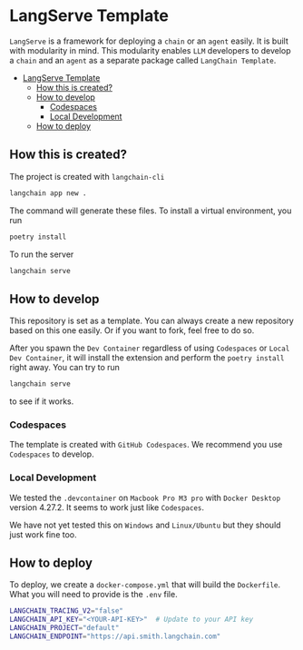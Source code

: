 # LangServe Template

`LangServe` is a framework for deploying a `chain` or an `agent` easily.
It is built with modularity in mind.
This modularity enables `LLM` developers to develop a `chain` and an `agent` as a separate package called `LangChain Template`.

- [LangServe Template](#langserve-template)
  - [How this is created?](#how-this-is-created)
  - [How to develop](#how-to-develop)
    - [Codespaces](#codespaces)
    - [Local Development](#local-development)
  - [How to deploy](#how-to-deploy)


## How this is created?

The project is created with `langchain-cli`

```sh
langchain app new .
```

The command will generate these files.
To install a virtual environment, you run

```sh
poetry install
```

To run the server

```sh
langchain serve
```

## How to develop

This repository is set as a template.
You can always create a new repository based on this one easily.
Or if you want to fork, feel free to do so.

After you spawn the `Dev Container` regardless of using `Codespaces` or `Local Dev Container`, it will install the extension and perform the `poetry install` right away.
You can try to run 

```sh
langchain serve
``` 

to see if it works.

### Codespaces

The template is created with `GitHub Codespaces`.
We recommend you use `Codespaces` to develop.

### Local Development

We tested the `.devcontainer` on `Macbook Pro M3 pro` with `Docker Desktop` version 4.27.2. 
It seems to work just like `Codespaces`.

We have not yet tested this on `Windows` and `Linux/Ubuntu` but they should just work fine too.

## How to deploy

To deploy, we create a `docker-compose.yml` that will build the `Dockerfile`.
What you will need to provide is the `.env` file.

```sh
LANGCHAIN_TRACING_V2="false"
LANGCHAIN_API_KEY="<YOUR-API-KEY>"  # Update to your API key
LANGCHAIN_PROJECT="default"
LANGCHAIN_ENDPOINT="https://api.smith.langchain.com"
```
